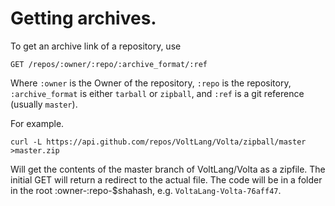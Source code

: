 # Getting archives.

To get an archive link of a repository, use

    GET /repos/:owner/:repo/:archive_format/:ref

Where `:owner` is the Owner of the repository, `:repo` is the repository, `:archive_format` is either `tarball` or `zipball`, and `:ref` is a git reference (usually `master`).

For example.

	curl -L https://api.github.com/repos/VoltLang/Volta/zipball/master >master.zip

Will get the contents of the master branch of VoltLang/Volta as a zipfile. The initial GET will return a redirect to the actual file. The code will be in a folder in the root :owner-:repo-$shahash, e.g. `VoltaLang-Volta-76aff47`.
